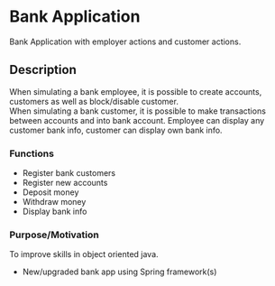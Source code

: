 # Bank Application
Bank Application with employer actions and customer actions.

## Description
When simulating a bank employee, it is possible to create accounts, customers as well as block/disable customer.  
When simulating a bank customer, it is possible to make transactions between accounts and into bank account. 
Employee can display any customer bank info, customer can display own bank info. 

### Functions 
- Register bank customers
- Register new accounts
- Deposit money
- Withdraw money
- Display bank info

### Purpose/Motivation 
To improve skills in object oriented java. 

- New/upgraded bank app using Spring framework(s)
